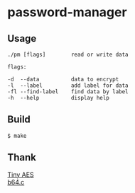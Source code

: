 # password-manager

## Usage

    ./pm [flags]        read or write data

    flags:

    -d  --data          data to encrypt
    -l  --label         add label for data
    -fl --find-label    find data by label
    -h  --help          display help

## Build

    $ make

## Thank

[Tiny AES](https://github.com/kokke/tiny-AES-c)  
[b64.c](https://github.com/littlstar/b64.c)
